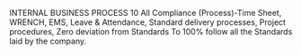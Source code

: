 INTERNAL BUSINESS PROCESS	10	All Compliance (Process)-Time Sheet, WRENCH, EMS, Leave & Attendance, Standard delivery processes, Project procedures,	Zero deviation from Standards	To 100% follow all the Standards laid by the company.	
